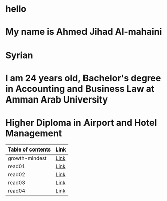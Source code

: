 # hello

# My name is Ahmed Jihad Al-mahaini
# Syrian
#  I am 24 years old,   Bachelor's degree in Accounting and Business Law at Amman Arab University
# Higher Diploma in Airport and Hotel Management







| Table of contents  |   Link     
|----------|:-------------
| growth-mindest | [Link](https://ahmadjihadalmahaini.github.io/reading-notes/)
| read01 |  [Link](https://ahmadjihadalmahaini.github.io/reading-notes//read01)
| read02 | [Link](https://ahmadjihadalmahaini.github.io/reading-notes/read02)
| read03 |  [Link](https://ahmadjihadalmahaini.github.io/reading-notes//read03)
| read04 | [Link](https://ahmadjihadalmahaini.github.io/reading-notes/read04)


